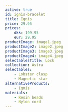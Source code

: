```yaml
---
active: true
id: ignis-bracelet
title: Ignis
price: 29.95
prices:
    dkk: 199.95
    eur: 29.95
productImage: image1.jpeg
productImage2: image2.jpeg
productImage3: image3.jpeg
productImage4: image4.jpeg
selectablesTitle: Lock
collection: Astra
selectables:
    - Lobster clasp
    - Magnetic star
alternativeProducts:
    - Ignis
materials:
    - Resin beads
    - Nylon cord
---
```

